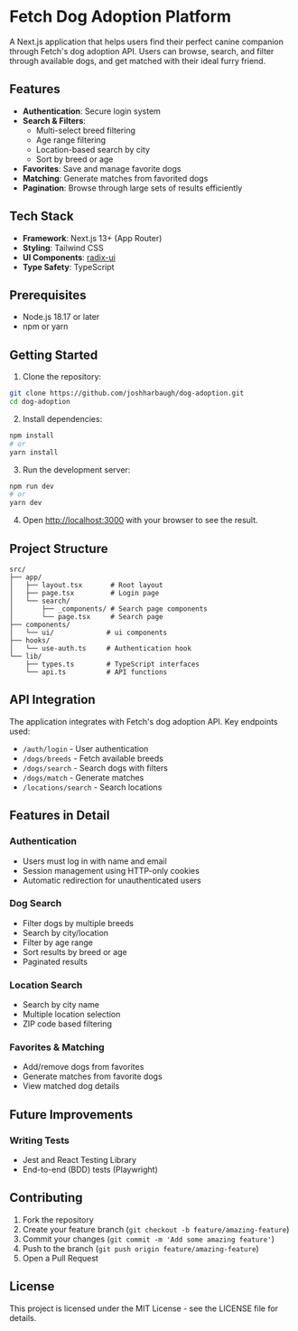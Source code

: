# Fetch Dog Adoption Platform

A Next.js application that helps users find their perfect canine companion through Fetch's dog adoption API. Users can browse, search, and filter through available dogs, and get matched with their ideal furry friend.

## Features

- **Authentication**: Secure login system
- **Search & Filters**: 
  - Multi-select breed filtering
  - Age range filtering
  - Location-based search by city
  - Sort by breed or age
- **Favorites**: Save and manage favorite dogs
- **Matching**: Generate matches from favorited dogs
- **Pagination**: Browse through large sets of results efficiently

## Tech Stack

- **Framework**: Next.js 13+ (App Router)
- **Styling**: Tailwind CSS
- **UI Components**: [radix-ui](https://www.radix-ui.com/)
- **Type Safety**: TypeScript

## Prerequisites

- Node.js 18.17 or later
- npm or yarn

## Getting Started

1. Clone the repository:
```bash
git clone https://github.com/joshharbaugh/dog-adoption.git
cd dog-adoption
```

2. Install dependencies:
```bash
npm install
# or
yarn install
```

3. Run the development server:
```bash
npm run dev
# or
yarn dev
```

4. Open [http://localhost:3000](http://localhost:3000) with your browser to see the result.

## Project Structure

```
src/
├── app/
│   ├── layout.tsx       # Root layout
│   ├── page.tsx         # Login page
│   └── search/
│       ├── _components/ # Search page components
│       └── page.tsx     # Search page
├── components/
│   └── ui/             # ui components
├── hooks/
│   └── use-auth.ts     # Authentication hook
└── lib/
    ├── types.ts        # TypeScript interfaces
    └── api.ts          # API functions
```

## API Integration

The application integrates with Fetch's dog adoption API. Key endpoints used:

- `/auth/login` - User authentication
- `/dogs/breeds` - Fetch available breeds
- `/dogs/search` - Search dogs with filters
- `/dogs/match` - Generate matches
- `/locations/search` - Search locations

## Features in Detail

### Authentication
- Users must log in with name and email
- Session management using HTTP-only cookies
- Automatic redirection for unauthenticated users

### Dog Search
- Filter dogs by multiple breeds
- Search by city/location
- Filter by age range
- Sort results by breed or age
- Paginated results

### Location Search
- Search by city name
- Multiple location selection
- ZIP code based filtering

### Favorites & Matching
- Add/remove dogs from favorites
- Generate matches from favorite dogs
- View matched dog details

## Future Improvements

### Writing Tests
- Jest and React Testing Library
- End-to-end (BDD) tests (Playwright)

## Contributing

1. Fork the repository
2. Create your feature branch (`git checkout -b feature/amazing-feature`)
3. Commit your changes (`git commit -m 'Add some amazing feature'`)
4. Push to the branch (`git push origin feature/amazing-feature`)
5. Open a Pull Request

## License

This project is licensed under the MIT License - see the LICENSE file for details.